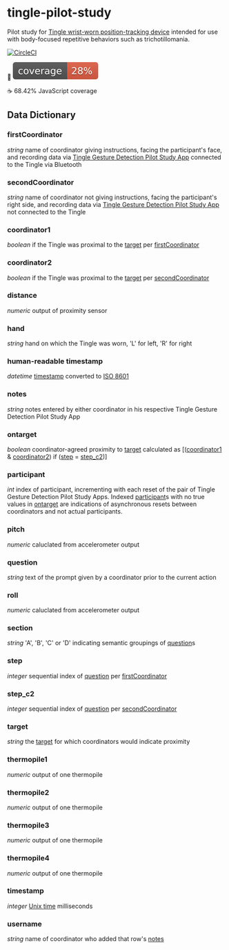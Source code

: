 # tingle-pilot-study
Pilot study for [Tingle wrist-worn position-tracking device](https://matter.childmind.org/tingle) intended for use with body-focused repetitive behaviors such as trichotillomania.

[![CircleCI](https://circleci.com/gh/ChildMindInstitute/tingle-pilot-study/tree/master.svg?style=shield&circle-token=7650679b4d1aa3526b523d32fe49526b8cf5a180)](https://circleci.com/gh/ChildMindInstitute/tingle-pilot-study/tree/master)

🐍 ![Python coverage](.circleci/coverage.svg)

☕ 68.42% JavaScript coverage

## Data Dictionary
### firstCoordinator
*string* name of coordinator giving instructions, facing the participant's face, and recording data via [Tingle Gesture Detection Pilot Study App](https://okgab.com/tinglemin/) connected to the Tingle via Bluetooth
### secondCoordinator
*string* name of coordinator not giving instructions, facing the participant's right side, and recording data via [Tingle Gesture Detection Pilot Study App](https://matter.childmind.org/tingle/tingle-min2.html) not connected to the Tingle
### coordinator1
*boolean* if the Tingle was proximal to the [target](#target) per [firstCoordinator](#firstCoordinator)
### coordinator2
*boolean* if the Tingle was proximal to the [target](#target) per [secondCoordinator](#secondCoordinator)
### distance
*numeric* output of proximity sensor
### hand
*string* hand on which the Tingle was worn, 'L' for left, 'R' for right
### human-readable timestamp
*datetime* [timestamp](#timestamp) converted to [ISO 8601](https://en.wikipedia.org/wiki/ISO_8601)
### notes
*string* notes entered by either coordinator in his respective Tingle Gesture Detection Pilot Study App
### ontarget
*boolean* coordinator-agreed proximity to [target](#target) calculated as \[([coordinator1](#coordinator1) & [coordinator2](#coordinator2)) if ([step](#step) = [step_c2](#step_c2))\]
### participant
*int* index of participant, incrementing with each reset of the pair of Tingle Gesture Detection Pilot Study Apps. Indexed [participant](#participant)s with no true values in [ontarget](#ontarget) are indications of asynchronous resets between coordinators and not actual participants.
### pitch
*numeric* caluclated from accelerometer output
### question
*string* text of the prompt given by a coordinator prior to the current action
### roll
*numeric* caluclated from accelerometer output
### section
*string* 'A', 'B', 'C' or 'D' indicating semantic groupings of [question](#question)s
### step
*integer* sequential index of [question](#question) per [firstCoordinator](#firstCoordinator)
### step_c2
*integer* sequential index of [question](#question) per [secondCoordinator](#secondCoordinator)
### target
*string* the [target](#target) for which coordinators would indicate proximity
### thermopile1
*numeric* output of one thermopile
### thermopile2
*numeric* output of one thermopile
### thermopile3
*numeric* output of one thermopile
### thermopile4
*numeric* output of one thermopile
### timestamp
*integer* [Unix time](https://en.wikipedia.org/wiki/Unix_time) milliseconds
### username
*string* name of coordinator who added that row's [notes](notes)
